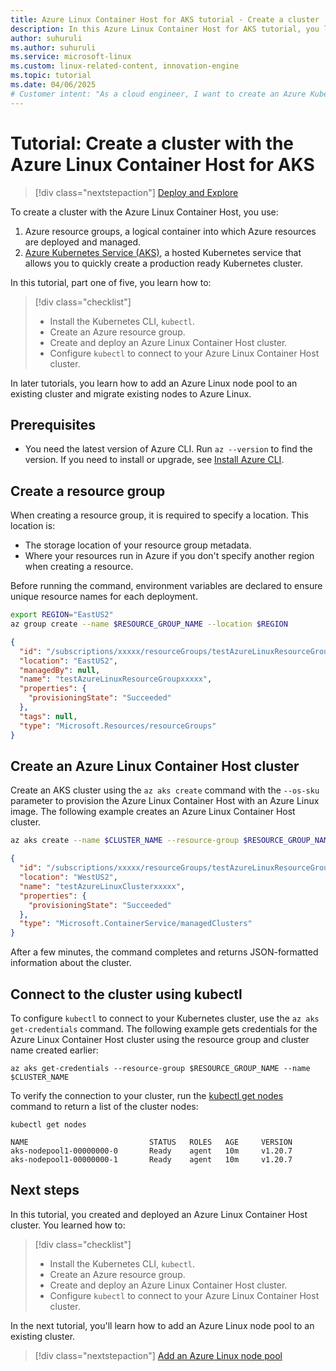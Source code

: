```yaml
---
title: Azure Linux Container Host for AKS tutorial - Create a cluster
description: In this Azure Linux Container Host for AKS tutorial, you learn how to create an AKS cluster with Azure Linux.
author: suhuruli
ms.author: suhuruli
ms.service: microsoft-linux
ms.custom: linux-related-content, innovation-engine
ms.topic: tutorial
ms.date: 04/06/2025
# Customer intent: "As a cloud engineer, I want to create an Azure Kubernetes Service (AKS) cluster with Azure Linux Container Host, so that I can deploy and manage containerized applications effectively in a production-ready environment."
---
```


# Tutorial: Create a cluster with the Azure Linux Container Host for AKS

> [!div class="nextstepaction"]
> [Deploy and Explore](https://go.microsoft.com/fwlink/?linkid=2321737)

To create a cluster with the Azure Linux Container Host, you use:
1. Azure resource groups, a logical container into which Azure resources are deployed and managed.
1. [Azure Kubernetes Service (AKS)](/azure/aks/intro-kubernetes), a hosted Kubernetes service that allows you to quickly create a production ready Kubernetes cluster.

In this tutorial, part one of five, you learn how to:

> [!div class="checklist"]
> * Install the Kubernetes CLI, `kubectl`.
> * Create an Azure resource group.
> * Create and deploy an Azure Linux Container Host cluster.
> * Configure `kubectl` to connect to your Azure Linux Container Host cluster.

In later tutorials, you learn how to add an Azure Linux node pool to an existing cluster and migrate existing nodes to Azure Linux.

## Prerequisites

- You need the latest version of Azure CLI. Run `az --version` to find the version. If you need to install or upgrade, see [Install Azure CLI](/cli/azure/install-azure-cli).

## Create a resource group

When creating a resource group, it is required to specify a location. This location is: 
- The storage location of your resource group metadata.
- Where your resources run in Azure if you don't specify another region when creating a resource.

Before running the command, environment variables are declared to ensure unique resource names for each deployment.

```bash
export REGION="EastUS2"
az group create --name $RESOURCE_GROUP_NAME --location $REGION
```

<!-- expected_similarity=0.3 -->
```JSON
{
  "id": "/subscriptions/xxxxx/resourceGroups/testAzureLinuxResourceGroupxxxxx",
  "location": "EastUS2",
  "managedBy": null,
  "name": "testAzureLinuxResourceGroupxxxxx",
  "properties": {
    "provisioningState": "Succeeded"
  },
  "tags": null,
  "type": "Microsoft.Resources/resourceGroups"
}
```

## Create an Azure Linux Container Host cluster

Create an AKS cluster using the `az aks create` command with the `--os-sku` parameter to provision the Azure Linux Container Host with an Azure Linux image. The following example creates an Azure Linux Container Host cluster. 

```bash
az aks create --name $CLUSTER_NAME --resource-group $RESOURCE_GROUP_NAME --os-sku AzureLinux
```

<!-- expected_similarity=0.3 -->
```JSON
{
  "id": "/subscriptions/xxxxx/resourceGroups/testAzureLinuxResourceGroupxxxxx/providers/Microsoft.ContainerService/managedClusters/testAzureLinuxClusterxxxxx",
  "location": "WestUS2",
  "name": "testAzureLinuxClusterxxxxx",
  "properties": {
    "provisioningState": "Succeeded"
  },
  "type": "Microsoft.ContainerService/managedClusters"
}
```

After a few minutes, the command completes and returns JSON-formatted information about the cluster.

## Connect to the cluster using kubectl

To configure `kubectl` to connect to your Kubernetes cluster, use the `az aks get-credentials` command. The following example gets credentials for the Azure Linux Container Host cluster using the resource group and cluster name created earlier:

```azurecli
az aks get-credentials --resource-group $RESOURCE_GROUP_NAME --name $CLUSTER_NAME
```

To verify the connection to your cluster, run the [kubectl get nodes](https://kubernetes.io/docs/reference/generated/kubectl/kubectl-commands#get) command to return a list of the cluster nodes:

```azurecli-interactive
kubectl get nodes
```

<!-- expected_similarity=0.3 -->
```text
NAME                           STATUS   ROLES   AGE     VERSION
aks-nodepool1-00000000-0       Ready    agent   10m     v1.20.7
aks-nodepool1-00000000-1       Ready    agent   10m     v1.20.7
```

## Next steps

In this tutorial, you created and deployed an Azure Linux Container Host cluster. You learned how to: 

> [!div class="checklist"]
> * Install the Kubernetes CLI, `kubectl`.
> * Create an Azure resource group.
> * Create and deploy an Azure Linux Container Host cluster.
> * Configure `kubectl` to connect to your Azure Linux Container Host cluster.

In the next tutorial, you'll learn how to add an Azure Linux node pool to an existing cluster.

> [!div class="nextstepaction"]
> [Add an Azure Linux node pool](./tutorial-azure-linux-add-nodepool.md)
